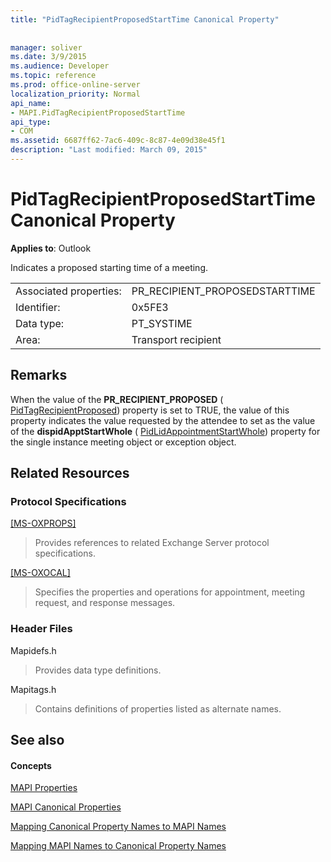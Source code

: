 ```yaml
---
title: "PidTagRecipientProposedStartTime Canonical Property"
 
 
manager: soliver
ms.date: 3/9/2015
ms.audience: Developer
ms.topic: reference
ms.prod: office-online-server
localization_priority: Normal
api_name:
- MAPI.PidTagRecipientProposedStartTime
api_type:
- COM
ms.assetid: 6687ff62-7ac6-409c-8c87-4e09d38e45f1
description: "Last modified: March 09, 2015"
---
```


# PidTagRecipientProposedStartTime Canonical Property

  
  
**Applies to**: Outlook 
  
Indicates a proposed starting time of a meeting.
  
|||
|:-----|:-----|
|Associated properties:  <br/> |PR_RECIPIENT_PROPOSEDSTARTTIME  <br/> |
|Identifier:  <br/> |0x5FE3  <br/> |
|Data type:  <br/> |PT_SYSTIME  <br/> |
|Area:  <br/> |Transport recipient  <br/> |
   
## Remarks

When the value of the **PR_RECIPIENT_PROPOSED** ( [PidTagRecipientProposed](pidtagrecipientproposed-canonical-property.md)) property is set to TRUE, the value of this property indicates the value requested by the attendee to set as the value of the **dispidApptStartWhole** ( [PidLidAppointmentStartWhole](pidlidappointmentstartwhole-canonical-property.md)) property for the single instance meeting object or exception object.
  
## Related Resources

### Protocol Specifications

[[MS-OXPROPS]](http://msdn.microsoft.com/library/f6ab1613-aefe-447d-a49c-18217230b148%28Office.15%29.aspx)
  
> Provides references to related Exchange Server protocol specifications.
    
[[MS-OXOCAL]](http://msdn.microsoft.com/library/09861fde-c8e4-4028-9346-e7c214cfdba1%28Office.15%29.aspx)
  
> Specifies the properties and operations for appointment, meeting request, and response messages.
    
### Header Files

Mapidefs.h
  
> Provides data type definitions.
    
Mapitags.h
  
> Contains definitions of properties listed as alternate names.
    
## See also

#### Concepts

[MAPI Properties](mapi-properties.md)
  
[MAPI Canonical Properties](mapi-canonical-properties.md)
  
[Mapping Canonical Property Names to MAPI Names](mapping-canonical-property-names-to-mapi-names.md)
  
[Mapping MAPI Names to Canonical Property Names](mapping-mapi-names-to-canonical-property-names.md)

